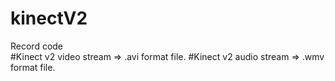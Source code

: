 # kinectV2
Record code<br>
#Kinect v2 video stream => .avi format file.
#Kinect v2 audio stream => .wmv format file.
